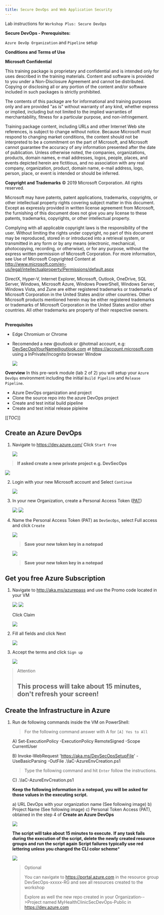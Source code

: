 ```yaml
---
title: Secure DevOps and Web Application Security
---
```


Lab instructions for `Workshop Plus: Secure DevOps`  

**Secure DevOps - Prerequisites:**

`Azure DevOp Organization` and `Pipeline` setup


**Conditions and Terms of Use**

**Microsoft Confidential**

This training package is proprietary and confidential and is intended only for uses described in the training materials. Content and software is provided to you under a Non-Disclosure Agreement and cannot be distributed. Copying or disclosing all or any portion of the content and/or software included in such packages is strictly prohibited.

The contents of this package are for informational and training purposes only and are provided "as is" without warranty of any kind, whether express or implied, including but not limited to the implied warranties of merchantability, fitness for a particular purpose, and non-infringement.

Training package content, including URLs and other Internet Web site references, is subject to change without notice. Because Microsoft must respond to changing market conditions, the content should not be interpreted to be a commitment on the part of Microsoft, and Microsoft cannot guarantee the accuracy of any information presented after the date of publication. Unless otherwise noted, the companies, organizations, products, domain names, e-mail addresses, logos, people, places, and events depicted herein are fictitious, and no association with any real company, organization, product, domain name, e-mail address, logo, person, place, or event is intended or should be inferred.

**Copyright and Trademarks**
© 2019 Microsoft Corporation. All rights reserved.

Microsoft may have patents, patent applications, trademarks, copyrights, or other intellectual property rights covering subject matter in this document. Except as expressly provided in written license agreement from Microsoft, the furnishing of this document does not give you any license to these patents, trademarks, copyrights, or other intellectual property.

Complying with all applicable copyright laws is the responsibility of the user. Without limiting the rights under copyright, no part of this document may be reproduced, stored in or introduced into a retrieval system, or transmitted in any form or by any means (electronic, mechanical, photocopying, recording, or otherwise), or for any purpose, without the express written permission of Microsoft Corporation. 
For more information, see Use of Microsoft Copyrighted Content at  
http://www.microsoft.com/en-us/legal/intellectualproperty/Permissions/default.aspx

DirectX, Hyper-V, Internet Explorer, Microsoft, Outlook, OneDrive, SQL Server, Windows, Microsoft Azure, Windows PowerShell, Windows Server, Windows Vista, and Zune are either registered trademarks or trademarks of Microsoft Corporation in the United States and/or other countries. Other Microsoft products mentioned herein may be either registered trademarks or trademarks of Microsoft Corporation in the United States and/or other countries. All other trademarks are property of their respective owners.
<br><br>

**Prerequisites**

- Edge Chromium or Chrome
- Recomended a new @outlook or @hotmail account, e.g: DevSecOpsYourName@outlook.com at https://account.microsoft.com using a InPrivate/Incognito browser Window

    ![](images/CreateOutlookAcc00.png)

**Overview**
In this pre-work module (lab 2 of 2) you will setup your `Azure DevOps` environment including the initial `Build Pipeline` and `Release Pipeline`.
- Azure DevOps organization and project
- Clone the source repo into the azure DevOps project
- Create and test initial build pipeline
- Create and test initial release pipleine

[[_TOC_]]

## Create an Azure DevOps
1. Navigate to https://dev.azure.com/ Click `Start Free`
    
    ![](images/CreateDevOpsAcc00.png)

  > **If asked create a new private project e.g. DevSecOps**

   ![](images/CreateDevOpsAcc00B.png)


2. Login with your new Microsoft account and Select `Continue`
    
    ![](images/CreateDevOpsAcc01.png)

3. In your new Organization, create a Personal Access Token ([PAT](https://docs.microsoft.com/en-us/azure/devops/organizations/accounts/use-personal-access-tokens-to-authenticate?view=azure-devops&viewFallbackFrom=vsts&tabs=preview-page#create-personal-access-tokens-to-authenticate-access))
    
    ![](images/CreateDevOpsAcc10.png)
    ![](images/CreateDevOpsAcc11.png)

4. Name the Personal Access Token (PAT) as `DevSecOps`, select Full access and click `Create`

   ![](images/CreateDevOpsAcc12.png)


   > **Save your new token key in a notepad**
   
    ![](images/CreateDevOpsAcc13.png)

   > **Save your new token key in a notepad**


## Get you free Azure Subscription

1. Navigate to http://aka.ms/azurepass and use the Promo code located in your VM
    
    ![](images/CreateAzurePass02.png)
    ![](images/CreateAzurePass01.png)
    
    Click Claim
    
    ![](images/CreateAzurePass03.png)

2. Fill all fields and click Next
    
    ![](images/CreateAzurePass04.png)

3. Accept the terms and click ``Sign up``
    
    ![](images/CreateAzurePass05.png)
  
> Attention
> 
> **This process will take about 15 minutes, don't refresh your screen!**
> ---
    


## Create the Infrastructure in Azure

1. Run de following commands inside the VM on PowerShell:
    
    > For the following command answer with A for `[A] Yes to All`

    A)  Set-ExecutionPolicy -ExecutionPolicy RemoteSigned -Scope CurrentUser  

    B)  Invoke-WebRequest 'https://aka.ms/DevSecOpsSetupFile' -UseBasicParsing -OutFile .\IaC-AzureEnvCreation.ps1
        
    > Type the following command and hit `Enter` follow the instructions.

    C)  .\IaC-AzureEnvCreation.ps1

    **Keep the following information in a notepad, you will be asked for those values in the executing script.**

    a) URL DevOps with your organization name (See following image)
    b) Project Name (See following image)
    c) Personal Token Access (PAT), obtained in the step 4 of **Create an Azure DevOps**

    ![](images/CreateDevOpsAcc15.png)

    **The script will take about 15 minutes to execute.**
    **If any task fails during the execution of the script, delete the newly created resource groups and run the script again**
    **Script failures typically use red lettering unless you changed the CLI color scheme***
     
    ![](images/CreateDevOpsAcc16.png)

    > Optional
    > 
    > You can navigate to https://portal.azure.com in the resource group DevSecOps-xxxxx-RG and see all resources created to the workshop
    >
    > Explore as well the new repo created in your Organization-->Project named MyHealthClinicSecDevOps-Public in https://dev.azure.com 